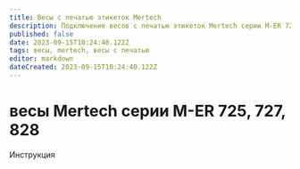 ```yaml
---
title: Весы с печатью этикеток Mertech
description: Подключение весов с печатью этикеток Mertech серии M-ER 725, 727, 828
published: false
date: 2023-09-15T10:24:40.122Z
tags: весы, mertech, весы с печатью
editor: markdown
dateCreated: 2023-09-15T10:24:40.122Z
---
```


# весы Mertech серии M-ER 725, 727, 828
Инструкция